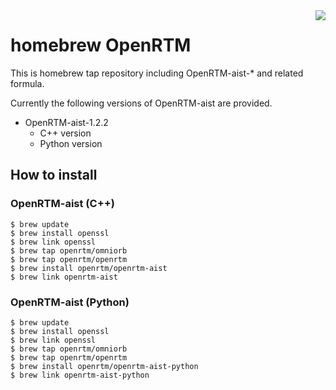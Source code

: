 <img src="https://upload.wikimedia.org/wikipedia/commons/thumb/9/95/Homebrew_logo.svg/159px-Homebrew_logo.svg.png" align="right">

# homebrew OpenRTM
This is homebrew tap repository including OpenRTM-aist-* and related formula.

Currently the following versions of OpenRTM-aist are provided.

- OpenRTM-aist-1.2.2
  - C++ version
  - Python version

## How to install

### OpenRTM-aist (C++)
```shell
$ brew update
$ brew install openssl
$ brew link openssl
$ brew tap openrtm/omniorb
$ brew tap openrtm/openrtm
$ brew install openrtm/openrtm-aist
$ brew link openrtm-aist
```

### OpenRTM-aist (Python)
```shell
$ brew update
$ brew install openssl
$ brew link openssl
$ brew tap openrtm/omniorb
$ brew tap openrtm/openrtm
$ brew install openrtm/openrtm-aist-python
$ brew link openrtm-aist-python
```

